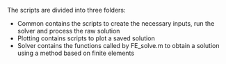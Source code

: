 The scripts are divided into three folders:

- Common contains the scripts to create the necessary inputs, run the solver and process the raw solution
- Plotting contains scripts to plot a saved solution
- Solver contains the functions called by FE_solve.m to obtain a solution using a method based on finite elements